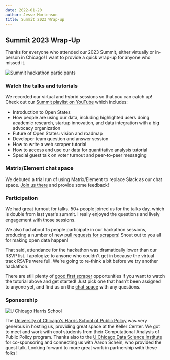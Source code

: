 ```yaml
---
date: 2022-01-20
author: Jesse Mortenson
title: Summit 2023 Wrap-up
---
```


## Summit 2023 Wrap-Up

Thanks for everyone who attended our 2023 Summit, either virtually or in-person in Chicago! I want to provide a quick
wrap-up for anyone who missed it. 

![Summit hackathon participants](/img/2023-summit-participants.jpg)

### Watch the talks and tutorials

We recorded our virtual and hybrid sessions so that you can catch up! Check out our 
[Summit playlist on YouTube](https://www.youtube.com/playlist?list=PLJTURprNLG68LmMhb5tmvmsxYwJoLAQFl) which includes:

* Introduction to Open States
* How people are using our data, including highlighted users doing academic research, startup innovation, and data
  integration with a big advocacy organization
* Future of Open States: vision and roadmap
* Developer team question and answer session
* How to write a web scraper tutorial
* How to access and use our data for quantitative analysis tutorial
* Special guest talk on voter turnout and peer-to-peer messaging

### Matrix/Element chat space

We debuted a trial run of using Matrix/Element to replace Slack as our chat space. 
[Join us there](https://matrix.to/#/#open-states:matrix.org) and provide some feedback!

### Participation

We had great turnout for talks. 50+ people joined us for the talks day, which is double from last year's summit. I
really enjoyed the questions and lively engagement with those sessions.

We also had about 15 people participate in our hackathon sessions, producing a number of new
[pull requests for scrapers](https://github.com/openstates/openstates-scrapers/pulls)! Shout out to you all for making
open data happen! 

That said, attendance for the hackathon was dramatically lower than our RSVP list. I apologize to anyone who couldn't 
get in because the virtual track RSVPs were full. We're going to re-think a bit before we try another hackathon.

There are still plenty of [good first scraper](https://github.com/openstates/issues/labels/good%20first%20scraper) 
opportunities if you want to watch the tutorial above and get started! Just pick one that hasn't been assigned to 
anyone yet, and find us on the [chat space](https://matrix.to/#/#open-states:matrix.org) with any questions.

### Sponsorship

![U Chicago Harris School](/img/2023-summit-uchicago-future.jpg)

The [University of Chicago's Harris School of Public Policy](https://harris.uchicago.edu/) was very generous in hosting 
us, providing great space at the Keller Center. We got to meet and work with cool students from their Computational 
Analysis of Public Policy program. Thanks also to the 
[U Chicago Data Science Institute](https://datascience.uchicago.edu/) for co-sponsoring and connecting us with Aaron
Schein, who provided the guest talk. Looking forward to more great work in partnership with these folks!